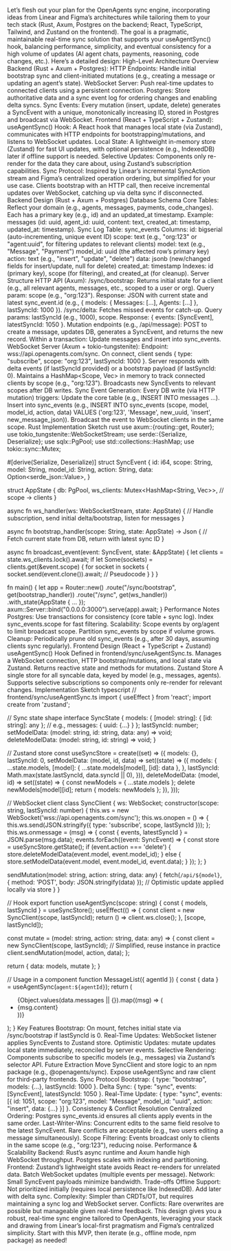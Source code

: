 Let’s flesh out your plan for the OpenAgents sync engine, incorporating ideas from Linear and Figma’s architectures while tailoring them to your tech stack (Rust, Axum, Postgres on the backend; React, TypeScript, Tailwind, and Zustand on the frontend). The goal is a pragmatic, maintainable real-time sync solution that supports your useAgentSync() hook, balancing performance, simplicity, and eventual consistency for a high volume of updates (AI agent chats, payments, reasoning, code changes, etc.). Here’s a detailed design:
High-Level Architecture Overview
Backend (Rust + Axum + Postgres):
HTTP Endpoints: Handle initial bootstrap sync and client-initiated mutations (e.g., creating a message or updating an agent’s state).
WebSocket Server: Push real-time updates to connected clients using a persistent connection.
Postgres: Store authoritative data and a sync event log for ordering changes and enabling delta syncs.
Sync Events: Every mutation (insert, update, delete) generates a SyncEvent with a unique, monotonically increasing ID, stored in Postgres and broadcast via WebSocket.
Frontend (React + TypeScript + Zustand):
useAgentSync() Hook: A React hook that manages local state (via Zustand), communicates with HTTP endpoints for bootstrapping/mutations, and listens to WebSocket updates.
Local State: A lightweight in-memory store (Zustand) for fast UI updates, with optional persistence (e.g., IndexedDB) later if offline support is needed.
Selective Updates: Components only re-render for the data they care about, using Zustand’s subscription capabilities.
Sync Protocol:
Inspired by Linear’s incremental SyncAction stream and Figma’s centralized operation ordering, but simplified for your use case.
Clients bootstrap with an HTTP call, then receive incremental updates over WebSocket, catching up via delta sync if disconnected.
Backend Design (Rust + Axum + Postgres)
Database Schema
Core Tables: Reflect your domain (e.g., agents, messages, payments, code_changes). Each has a primary key (e.g., id) and an updated_at timestamp.
Example: messages (id: uuid, agent_id: uuid, content: text, created_at: timestamp, updated_at: timestamp).
Sync Log Table: sync_events
Columns:
id: bigserial (auto-incrementing, unique event ID)
scope: text (e.g., "org:123" or "agent:uuid", for filtering updates to relevant clients)
model: text (e.g., "Message", "Payment")
model_id: uuid (the affected row’s primary key)
action: text (e.g., "insert", "update", "delete")
data: jsonb (new/changed fields for insert/update, null for delete)
created_at: timestamp
Indexes: id (primary key), scope (for filtering), and created_at (for cleanup).
Server Structure
HTTP API (Axum):
/sync/bootstrap: Returns initial state for a client (e.g., all relevant agents, messages, etc., scoped to a user or org).
Query param: scope (e.g., "org:123").
Response: JSON with current state and latest sync_event.id (e.g., { models: { Messages: [...], Agents: [...] }, lastSyncId: 1000 }).
/sync/delta: Fetches missed events for catch-up.
Query params: lastSyncId (e.g., 1000), scope.
Response: { events: [SyncEvent], latestSyncId: 1050 }.
Mutation endpoints (e.g., /api/message):
POST to create a message, updates DB, generates a SyncEvent, and returns the new record.
Within a transaction: Update messages and insert into sync_events.
WebSocket Server (Axum + tokio-tungstenite):
Endpoint: wss://api.openagents.com/sync.
On connect, client sends { type: "subscribe", scope: "org:123", lastSyncId: 1000 }.
Server responds with delta events (if lastSyncId provided) or a bootstrap payload (if lastSyncId: 0).
Maintains a HashMap<Scope, Vec<WebSocket>> in memory to track connected clients by scope (e.g., "org:123").
Broadcasts new SyncEvents to relevant scopes after DB writes.
Sync Event Generation:
Every DB write (via HTTP mutation) triggers:
Update the core table (e.g., INSERT INTO messages ...).
Insert into sync_events (e.g., INSERT INTO sync_events (scope, model, model_id, action, data) VALUES ('org:123', 'Message', new_uuid, 'insert', new_message_json)).
Broadcast the event to WebSocket clients in the same scope.
Rust Implementation Sketch
rust
use axum::{routing::get, Router};
use tokio_tungstenite::WebSocketStream;
use serde::{Serialize, Deserialize};
use sqlx::PgPool;
use std::collections::HashMap;
use tokio::sync::Mutex;

#[derive(Serialize, Deserialize)]
struct SyncEvent {
    id: i64,
    scope: String,
    model: String,
    model_id: String,
    action: String,
    data: Option<serde_json::Value>,
}

struct AppState {
    db: PgPool,
    ws_clients: Mutex<HashMap<String, Vec<WebSocketStream>>>, // scope -> clients
}

async fn ws_handler(ws: WebSocketStream, state: AppState) {
    // Handle subscription, send initial delta/bootstrap, listen for messages
}

async fn bootstrap_handler(scope: String, state: AppState) -> Json<BootstrapResponse> {
    // Fetch current state from DB, return with latest sync ID
}

async fn broadcast_event(event: SyncEvent, state: &AppState) {
    let clients = state.ws_clients.lock().await;
    if let Some(sockets) = clients.get(&event.scope) {
        for socket in sockets {
            socket.send(event.clone()).await; // Pseudocode
        }
    }
}

fn main() {
    let app = Router::new()
        .route("/sync/bootstrap", get(bootstrap_handler))
        .route("/sync", get(ws_handler))
        .with_state(AppState { ... });
    axum::Server::bind("0.0.0.0:3000").serve(app).await;
}
Performance Notes
Postgres: Use transactions for consistency (core table + sync log). Index sync_events.scope for fast filtering.
Scalability: Scope events by org/agent to limit broadcast scope. Partition sync_events by scope if volume grows.
Cleanup: Periodically prune old sync_events (e.g., after 30 days, assuming clients sync regularly).
Frontend Design (React + TypeScript + Zustand)
useAgentSync() Hook
Defined in frontend/sync/useAgentSync.ts.
Manages a WebSocket connection, HTTP bootstrap/mutations, and local state via Zustand.
Returns reactive state and methods for mutations.
Zustand Store
A single store for all syncable data, keyed by model (e.g., messages, agents).
Supports selective subscriptions so components only re-render for relevant changes.
Implementation Sketch
typescript
// frontend/sync/useAgentSync.ts
import { useEffect } from 'react';
import create from 'zustand';

// Sync state shape
interface SyncState {
  models: {
    [model: string]: { [id: string]: any }; // e.g., messages: { uuid: {...} }
  };
  lastSyncId: number;
  setModelData: (model: string, id: string, data: any) => void;
  deleteModelData: (model: string, id: string) => void;
}

// Zustand store
const useSyncStore = create<SyncState>((set) => ({
  models: {},
  lastSyncId: 0,
  setModelData: (model, id, data) =>
    set((state) => ({
      models: {
        ...state.models,
        [model]: { ...state.models[model], [id]: data },
      },
      lastSyncId: Math.max(state.lastSyncId, data.syncId || 0),
    })),
  deleteModelData: (model, id) =>
    set((state) => {
      const newModels = { ...state.models };
      delete newModels[model][id];
      return { models: newModels };
    }),
}));

// WebSocket client
class SyncClient {
  ws: WebSocket;
  constructor(scope: string, lastSyncId: number) {
    this.ws = new WebSocket('wss://api.openagents.com/sync');
    this.ws.onopen = () => {
      this.ws.send(JSON.stringify({ type: 'subscribe', scope, lastSyncId }));
    };
    this.ws.onmessage = (msg) => {
      const { events, latestSyncId } = JSON.parse(msg.data);
      events.forEach((event: SyncEvent) => {
        const store = useSyncStore.getState();
        if (event.action === 'delete') {
          store.deleteModelData(event.model, event.model_id);
        } else {
          store.setModelData(event.model, event.model_id, event.data);
        }
      });
    };
  }

  sendMutation(model: string, action: string, data: any) {
    fetch(`/api/${model}`, { method: 'POST', body: JSON.stringify(data) });
    // Optimistic update applied locally via store
  }
}

// Hook
export function useAgentSync(scope: string) {
  const { models, lastSyncId } = useSyncStore();
  useEffect(() => {
    const client = new SyncClient(scope, lastSyncId);
    return () => client.ws.close();
  }, [scope, lastSyncId]);

  const mutate = (model: string, action: string, data: any) => {
    const client = new SyncClient(scope, lastSyncId); // Simplified, reuse instance in practice
    client.sendMutation(model, action, data);
  };

  return { data: models, mutate };
}

// Usage in a component
function MessageList({ agentId }) {
  const { data } = useAgentSync(`agent:${agentId}`);
  return (
    <ul>
      {Object.values(data.messages || {}).map((msg) => (
        <li key={msg.id}>{msg.content}</li>
      ))}
    </ul>
  );
}
Key Features
Bootstrap: On mount, fetches initial state via /sync/bootstrap if lastSyncId is 0.
Real-Time Updates: WebSocket listener applies SyncEvents to Zustand store.
Optimistic Updates: mutate updates local state immediately, reconciled by server events.
Selective Rendering: Components subscribe to specific models (e.g., messages) via Zustand’s selector API.
Future Extraction
Move SyncClient and store logic to an npm package (e.g., @openagents/sync).
Expose useAgentSync and raw client for third-party frontends.
Sync Protocol
Bootstrap: { type: "bootstrap", models: {...}, lastSyncId: 1000 }.
Delta Sync: { type: "sync", events: [SyncEvent], latestSyncId: 1050 }.
Real-Time Update: { type: "sync", events: [{ id: 1051, scope: "org:123", model: "Message", model_id: "uuid", action: "insert", data: {...} }] }.
Consistency & Conflict Resolution
Centralized Ordering: Postgres sync_events.id ensures all clients apply events in the same order.
Last-Writer-Wins: Concurrent edits to the same field resolve to the latest SyncEvent. Rare conflicts are acceptable (e.g., two users editing a message simultaneously).
Scope Filtering: Events broadcast only to clients in the same scope (e.g., "org:123"), reducing noise.
Performance & Scalability
Backend: Rust’s async runtime and Axum handle high WebSocket throughput. Postgres scales with indexing and partitioning.
Frontend: Zustand’s lightweight state avoids React re-renders for unrelated data. Batch WebSocket updates (multiple events per message).
Network: Small SyncEvent payloads minimize bandwidth.
Trade-offs
Offline Support: Not prioritized initially (requires local persistence like IndexedDB). Add later with delta sync.
Complexity: Simpler than CRDTs/OT, but requires maintaining a sync log and WebSocket server.
Conflicts: Rare overwrites are possible but manageable given real-time feedback.
This design gives you a robust, real-time sync engine tailored to OpenAgents, leveraging your stack and drawing from Linear’s local-first pragmatism and Figma’s centralized simplicity. Start with this MVP, then iterate (e.g., offline mode, npm package) as needed!
